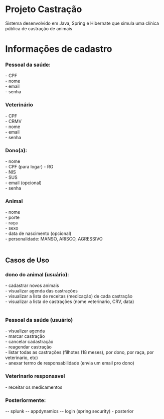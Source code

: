 # Projeto Castração
Sistema desenvolvido em Java, Spring e Hibernate que simula uma clínica pública de castração de animais

<h1>Informações de cadastro</h1>
<h3>Pessoal da saúde:</h3>
- CPF <br>
- nome<br>
- email<br>
- senha<br>
<h3>Veterinário</h3>
- CPF<br>
- CRMV<br>
- nome<br>
- email<br>
- senha<br>
<h3>Dono(a):</h3>
- nome<br>
- CPF (para logar)
- RG<br>
- NIS <br>
- SUS<br>
- email (opcional)<br>
- senha<br>
<h3>Animal</h3>
- nome<br>
- porte<br>
- raça<br>
- sexo<br>
- data de nascimento (opcional)<br>
- personalidade: MANSO, ARISCO, AGRESSIVO<br>
<br>
<h2>Casos de Uso</h2>
<h3> dono do animal (usuário): </h3>
- cadastrar novos animais<br>
- visualizar agenda das castrações<br>
- visualizar a lista de receitas (medicação) de cada castração<br>
- visualizar a lista de castrações (nome veterinario, CRV, data) <br>
  <br>
  
<h3> Pessoal da saúde (usuário)</h3>
- visualizar agenda<br>
- marcar castração<br>
- cancelar cadastração<br>
- reagendar castração<br>
- listar todas as castrações (filhotes (18 meses), por dono, por raça, por veterinario, etc)<br>
- anexar termo de responsabilidade (envia um email pro dono)<br>

<h3> Veterinario responsavel</h3>
- receitar os medicamentos <br>


 
 <H3>Posteriormente:</H3>
 
 -- splunk
 -- appdynamics 
 -- login (spring security) - posterior
 
 
